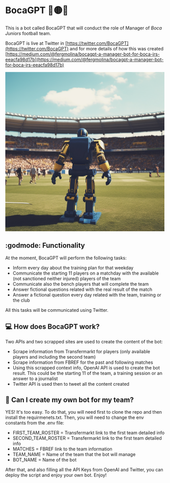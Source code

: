 # BocaGPT :large_blue_circle::yellow_circle::large_blue_circle:
This is a bot called BocaGPT that will conduct the role of Manager of _Boca Juniors_ football team.

BocaGPT is live at Twitter in [https://twitter.com/BocaGPT](https://twitter.com/BocaGPT) and for more details of how this was created [https://medium.com/@fergmolina/bocagpt-a-manager-bot-for-boca-jrs-eeacfa98d17b](https://medium.com/@fergmolina/bocagpt-a-manager-bot-for-boca-jrs-eeacfa98d17b)

<img src="imgs/img1.png" width="500">

## :godmode: Functionality
At the moment, BocaGPT will perform the following tasks:
- Inform every day about the training plan for that weekday
- Communicate the starting 11 players on a matchday with the available (not sanctioned neither injured) players of the team
- Communicate also the bench players that will complete the team
- Answer fictional questions related with the real result of the match
- Answer a fictional question every day related with the team, training or the club

All this tasks will be communicated using Twitter. 

## :computer: How does BocaGPT work?
Two APIs and two scrapped sites are used to create the content of the bot:
- Scrape information from Transfermarkt for players (only available players and including the second team)
- Scrape information from FBREF for the past and following matches
- Using this scrapped context info, OpenAI API is used to create the bot result. This could be the starting 11 of the team, a training session or an answer to a journalist
- Twitter API is used then to tweet all the content created

## :rocket: Can I create my own bot for my team?
YES! It's too easy. To do that, you will need first to clone the repo and then install the requirmenets.txt. Then, you will need to change the env constants from the .env file:
* FIRST_TEAM_ROSTER = Transfermarkt link to the first team detailed info
* SECOND_TEAM_ROSTER = Transfermarkt link to the first team detailed info
* MATCHES = FBREF link to the team information
* TEAM_NAME = Name of the team that the bot will manage
* BOT_NAME = Name of the bot

After that, and also filling all the API Keys from OpenAI and Twitter, you can deploy the script and enjoy your own bot. 
Enjoy!
